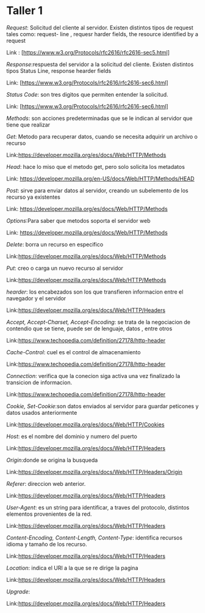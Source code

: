 Taller 1
==========
*Request*: Solicitud del cliente al servidor. Existen distintos tipos de request tales como: request- line , requesr harder fields, the resource identified by a request

Link : [https://www.w3.org/Protocols/rfc2616/rfc2616-sec5.html]

*Response*:respuesta del servidor a la solicitud del cliente. Existen distintos tipos Status Line, response hearder fields

Link: [https://www.w3.org/Protocols/rfc2616/rfc2616-sec6.html]

*Status Code*: son tres digitos que permiten entender la solicitud.

Link: [https://www.w3.org/Protocols/rfc2616/rfc2616-sec6.html]

*Methods*: son acciones predeterminadas que se le indican al servidor que tiene que realizar 

*Get*: Metodo para recuperar datos, cuando se necesita adquirir un archivo o recurso

Link:https://developer.mozilla.org/es/docs/Web/HTTP/Methods

*Head*: hace lo miso que el metodo get, pero solo solicita los metadatos

Link: https://developer.mozilla.org/en-US/docs/Web/HTTP/Methods/HEAD

*Post*: sirve para enviar datos al servidor, creando un subelemento de los recurso ya existentes

Link: https://developer.mozilla.org/es/docs/Web/HTTP/Methods

*Options*:Para saber que metodos soporta el servidor web

Link: https://developer.mozilla.org/es/docs/Web/HTTP/Methods

*Delete*: borra un recurso en especifico

Link:https://developer.mozilla.org/es/docs/Web/HTTP/Methods

*Put*: creo o carga un nuevo recurso al servidor

Link:https://developer.mozilla.org/es/docs/Web/HTTP/Methods

*hearder*: los encabezados son los que transfieren informacion entre el navegador y el servidor

Link:https://developer.mozilla.org/es/docs/Web/HTTP/Headers

*Accept, Accept-Charset, Accept-Encoding*: se trata de la negociacion de contendio que se tiene, puede ser de lenguaje, datos , entre otros

Link:https://www.techopedia.com/definition/27178/http-header

*Cache-Control*: cuel es el control de almacenamiento

Link:https://www.techopedia.com/definition/27178/http-header

*Connection*:  verifica que la conecion siga activa una vez finalizado la transicion de informacion.

Link:https://www.techopedia.com/definition/27178/http-header

*Cookie, Set-Cookie*:son datos enviados al servidor para guardar peticones y datos usados anteriormente

Link:https://developer.mozilla.org/es/docs/Web/HTTP/Cookies

*Host*: es el nombre del dominio y numero del puerto

Link:https://developer.mozilla.org/es/docs/Web/HTTP/Headers

*Origin*:donde se origina la busqueda

Link:https://developer.mozilla.org/es/docs/Web/HTTP/Headers/Origin

*Referer*: direccion web anterior.

Link:https://developer.mozilla.org/es/docs/Web/HTTP/Headers

*User-Agent*: es un string para identificar, a traves del protocolo, distintos elementos provenientes de la red.

Link:https://developer.mozilla.org/es/docs/Web/HTTP/Headers

*Content-Encoding, Content-Length, Content-Type*:  identifica recursos idioma y tamaño de los recurso.

Link:https://developer.mozilla.org/es/docs/Web/HTTP/Headers

*Location*: indica el URl a la que se re dirige la pagina

Link:https://developer.mozilla.org/es/docs/Web/HTTP/Headers

*Upgrade*:

Link:https://developer.mozilla.org/es/docs/Web/HTTP/Headers
